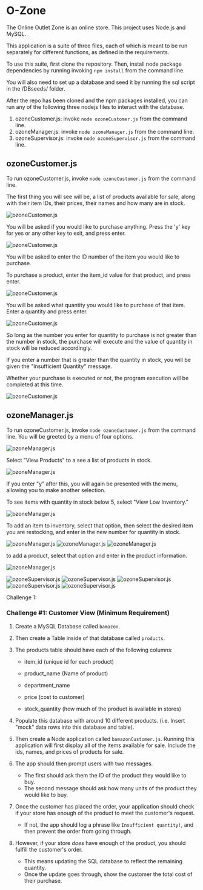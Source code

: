 # O-Zone
The Online Outlet Zone is an online store. This project uses Node.js and MySQL.

This application is a suite of three files, each of which is meant to be run separately for different functions, as defined in the requirements.

To use this suite, first clone the repository. Then, install node package dependencies by running invoking `npm install` from the command line.

You will also need to set up a database and seed it by running the sql script in the /DBseeds/ folder.

After the repo has been cloned and the npm packages installed, you can run any of the following three nodejs files to interact with the database.

1. ozoneCustomer.js: invoke `node ozoneCustomer.js` from the command line.
2. ozoneManager.js: invoke `node ozoneManager.js` from the command line.
3. ozoneSupervisor.js: invoke `node ozoneSupervisor.js` from the command line.

## ozoneCustomer.js

To run ozoneCustomer.js, invoke `node ozoneCustomer.js` from the command line.

The first thing you will see will be, a list of products available for sale, along with their item IDs, their prices, their names and how many are in stock.

![ozoneCustomer.js](./images/1.PNG)

You will be asked if you would like to purchase anything. Press the 'y' key for yes or any other key to exit, and press enter.

![ozoneCustomer.js](./images/2.PNG)

You will be asked to enter the ID number of the item you would like to purchase.

To purchase a product, enter the item_id value for that product, and press enter.

![ozoneCustomer.js](./images/3.PNG)

You will be asked what quantity you would like to purchase of that item. Enter a quantity and press enter.

![ozoneCustomer.js](./images/4.PNG)

So long as the number you enter for quantity to purchase is not greater than the number in stock, the purchase will execute and the value of quantity in stock will be reduced accordingly.

If you enter a number that is greater than the quantity in stock, you will be given the "Insufficient Quantity" message.

Whether your purchase is executed or not, the program execution will be completed at this time.

![ozoneCustomer.js](./images/5.PNG)

## ozoneManager.js

To run ozoneCustomer.js, invoke `node ozoneCustomer.js` from the command line. You will be greeted by a menu of four options.

![ozoneManager.js](./images/ozoneManager1.PNG)

Select "View Products" to a see a list of products in stock. 

![ozoneManager.js](./images/ozoneManager2.PNG)

If you enter "y" after this, you will again be presented with the menu, allowing you to make another selection.

To see items with quantity in stock below 5, select "View Low Inventory."

![ozoneManager.js](./images/ozoneManager3.PNG)

To add an item to inventory, select that option, then select the desired item you are restocking, and enter in the new number for quantity in stock.

![ozoneManager.js](./images/ozoneManager4.PNG)
![ozoneManager.js](./images/ozoneManager5.PNG)
![ozoneManager.js](./images/ozoneManager6.PNG)

to add a product, select that option and enter in the product information.

![ozoneManager.js](./images/ozoneManager10.PNG)

![ozoneSupervisor.js](./images/ozoneSupervisor1.PNG)
![ozoneSupervisor.js](./images/ozoneSupervisor2.PNG)
![ozoneSupervisor.js](./images/ozoneSupervisor3.PNG)
![ozoneSupervisor.js](./images/ozoneSupervisor4.PNG)
![ozoneSupervisor.js](./images/ozoneSupervisor5.PNG)


Challenge 1:

### Challenge #1: Customer View (Minimum Requirement)

1. Create a MySQL Database called `bamazon`.

2. Then create a Table inside of that database called `products`.

3. The products table should have each of the following columns:

   * item_id (unique id for each product)

   * product_name (Name of product)

   * department_name

   * price (cost to customer)

   * stock_quantity (how much of the product is available in stores)

4. Populate this database with around 10 different products. (i.e. Insert "mock" data rows into this database and table).

5. Then create a Node application called `bamazonCustomer.js`. Running this application will first display all of the items available for sale. Include the ids, names, and prices of products for sale.

6. The app should then prompt users with two messages.

   * The first should ask them the ID of the product they would like to buy.
   * The second message should ask how many units of the product they would like to buy.

7. Once the customer has placed the order, your application should check if your store has enough of the product to meet the customer's request.

   * If not, the app should log a phrase like `Insufficient quantity!`, and then prevent the order from going through.

8. However, if your store _does_ have enough of the product, you should fulfill the customer's order.
   * This means updating the SQL database to reflect the remaining quantity.
   * Once the update goes through, show the customer the total cost of their purchase.
